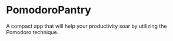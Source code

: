 PomodoroPantry
==============

A compact app that will help your productivity soar by utilizing the Pomodoro technique.
